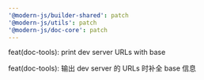 ```yaml
---
'@modern-js/builder-shared': patch
'@modern-js/utils': patch
'@modern-js/doc-core': patch
---
```


feat(doc-tools): print dev server URLs with base

feat(doc-tools): 输出 dev server 的 URLs 时补全 base 信息
